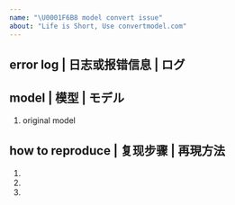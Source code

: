 ```yaml
---
name: "\U0001F6B8 model convert issue"
about: "Life is Short, Use convertmodel.com"
---
```


## error log | 日志或报错信息 | ログ

## model | 模型 | モデル
1. original model

## how to reproduce | 复现步骤 | 再現方法
1.
2.
3.
